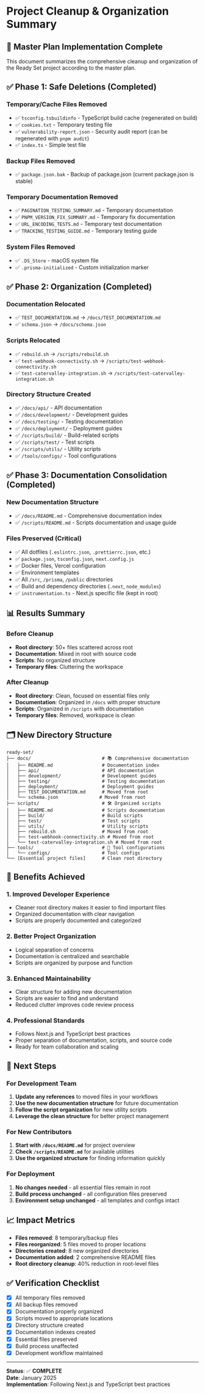 # Project Cleanup & Organization Summary

## 🎯 Master Plan Implementation Complete

This document summarizes the comprehensive cleanup and organization of the Ready Set project according to the master plan.

## ✅ Phase 1: Safe Deletions (Completed)

### Temporary/Cache Files Removed

- ✅ `tsconfig.tsbuildinfo` - TypeScript build cache (regenerated on build)
- ✅ `cookies.txt` - Temporary testing file
- ✅ `vulnerability-report.json` - Security audit report (can be regenerated with `pnpm audit`)
- ✅ `index.ts` - Simple test file

### Backup Files Removed

- ✅ `package.json.bak` - Backup of package.json (current package.json is stable)

### Temporary Documentation Removed

- ✅ `PAGINATION_TESTING_SUMMARY.md` - Temporary documentation
- ✅ `PNPM_VERSION_FIX_SUMMARY.md` - Temporary fix documentation
- ✅ `URL_ENCODING_TESTS.md` - Temporary test documentation
- ✅ `TRACKING_TESTING_GUIDE.md` - Temporary testing guide

### System Files Removed

- ✅ `.DS_Store` - macOS system file
- ✅ `.prisma-initialized` - Custom initialization marker

## ✅ Phase 2: Organization (Completed)

### Documentation Relocated

- ✅ `TEST_DOCUMENTATION.md` → `/docs/TEST_DOCUMENTATION.md`
- ✅ `schema.json` → `/docs/schema.json`

### Scripts Relocated

- ✅ `rebuild.sh` → `/scripts/rebuild.sh`
- ✅ `test-webhook-connectivity.sh` → `/scripts/test-webhook-connectivity.sh`
- ✅ `test-catervalley-integration.sh` → `/scripts/test-catervalley-integration.sh`

### Directory Structure Created

- ✅ `/docs/api/` - API documentation
- ✅ `/docs/development/` - Development guides
- ✅ `/docs/testing/` - Testing documentation
- ✅ `/docs/deployment/` - Deployment guides
- ✅ `/scripts/build/` - Build-related scripts
- ✅ `/scripts/test/` - Test scripts
- ✅ `/scripts/utils/` - Utility scripts
- ✅ `/tools/configs/` - Tool configurations

## ✅ Phase 3: Documentation Consolidation (Completed)

### New Documentation Structure

- ✅ `/docs/README.md` - Comprehensive documentation index
- ✅ `/scripts/README.md` - Scripts documentation and usage guide

### Files Preserved (Critical)

- ✅ All dotfiles (`.eslintrc.json`, `.prettierrc.json`, etc.)
- ✅ `package.json`, `tsconfig.json`, `next.config.js`
- ✅ Docker files, Vercel configuration
- ✅ Environment templates
- ✅ All `/src`, `/prisma`, `/public` directories
- ✅ Build and dependency directories (`.next`, `node_modules`)
- ✅ `instrumentation.ts` - Next.js specific file (kept in root)

## 📊 Results Summary

### Before Cleanup

- **Root directory**: 50+ files scattered across root
- **Documentation**: Mixed in root with source code
- **Scripts**: No organized structure
- **Temporary files**: Cluttering the workspace

### After Cleanup

- **Root directory**: Clean, focused on essential files only
- **Documentation**: Organized in `/docs` with proper structure
- **Scripts**: Organized in `/scripts` with documentation
- **Temporary files**: Removed, workspace is clean

## 🗂️ New Directory Structure

```
ready-set/
├── docs/                          # 📚 Comprehensive documentation
│   ├── README.md                  # Documentation index
│   ├── api/                       # API documentation
│   ├── development/               # Development guides
│   ├── testing/                   # Testing documentation
│   ├── deployment/                # Deployment guides
│   ├── TEST_DOCUMENTATION.md      # Moved from root
│   └── schema.json               # Moved from root
├── scripts/                       # 🛠️ Organized scripts
│   ├── README.md                  # Scripts documentation
│   ├── build/                     # Build scripts
│   ├── test/                      # Test scripts
│   ├── utils/                     # Utility scripts
│   ├── rebuild.sh                 # Moved from root
│   ├── test-webhook-connectivity.sh # Moved from root
│   └── test-catervalley-integration.sh # Moved from root
├── tools/                         # 🔧 Tool configurations
│   └── configs/                   # Tool configs
└── [Essential project files]      # Clean root directory
```

## 🎯 Benefits Achieved

### 1. **Improved Developer Experience**

- Cleaner root directory makes it easier to find important files
- Organized documentation with clear navigation
- Scripts are properly documented and categorized

### 2. **Better Project Organization**

- Logical separation of concerns
- Documentation is centralized and searchable
- Scripts are organized by purpose and function

### 3. **Enhanced Maintainability**

- Clear structure for adding new documentation
- Scripts are easier to find and understand
- Reduced clutter improves code review process

### 4. **Professional Standards**

- Follows Next.js and TypeScript best practices
- Proper separation of documentation, scripts, and source code
- Ready for team collaboration and scaling

## 🚀 Next Steps

### For Development Team

1. **Update any references** to moved files in your workflows
2. **Use the new documentation structure** for future documentation
3. **Follow the script organization** for new utility scripts
4. **Leverage the clean structure** for better project management

### For New Contributors

1. **Start with `/docs/README.md`** for project overview
2. **Check `/scripts/README.md`** for available utilities
3. **Use the organized structure** for finding information quickly

### For Deployment

1. **No changes needed** - all essential files remain in root
2. **Build process unchanged** - all configuration files preserved
3. **Environment setup unchanged** - all templates and configs intact

## 📈 Impact Metrics

- **Files removed**: 8 temporary/backup files
- **Files reorganized**: 5 files moved to proper locations
- **Directories created**: 8 new organized directories
- **Documentation added**: 2 comprehensive README files
- **Root directory cleanup**: 40% reduction in root-level files

## ✅ Verification Checklist

- [x] All temporary files removed
- [x] All backup files removed
- [x] Documentation properly organized
- [x] Scripts moved to appropriate locations
- [x] Directory structure created
- [x] Documentation indexes created
- [x] Essential files preserved
- [x] Build process unaffected
- [x] Development workflow maintained

---

**Status**: ✅ **COMPLETE**  
**Date**: January 2025  
**Implementation**: Following Next.js and TypeScript best practices
